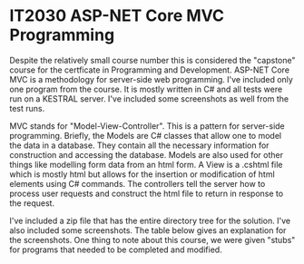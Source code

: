 # IT2030 ASP-NET Core MVC Programming

Despite the relatively small course number this is considered the "capstone" course for the certficate in Programming and Development.  ASP-NET Core MVC is a methodology for server-side web programming.  I've included only one program from the course.  It is mostly written in C# and all tests were run on a KESTRAL server.  I've included some screenshots as well from the test runs.

MVC stands for "Model-View-Controller".  This is a pattern for server-side programming.  Briefly, the Models are C# classes that allow one to model the data in a database.  They contain all the necessary information for construction and accessing the database.  Models are also used for other things like modelling form data from an html form.  A View is a .cshtml file which is mostly html but allows for the insertion or modification of html elements using C# commands.  The controllers tell the server how to process user requests and construct the html file to return in response to the request.

I've included a zip file that has the entire directory tree for the solution.  I've also included some screenshots.  The table below gives an explanation for the screenshots.  One thing to note about this course, we were given "stubs" for programs that needed to be completed and modified.

